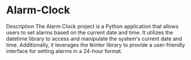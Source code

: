 # Alarm-Clock
Description
The Alarm Clock project is a Python application that allows users to set alarms based on the current date and time. It utilizes the datetime library to access and manipulate the system's current date and time. Additionally, it leverages the tkinter library to provide a user-friendly interface for setting alarms in a 24-hour format.
